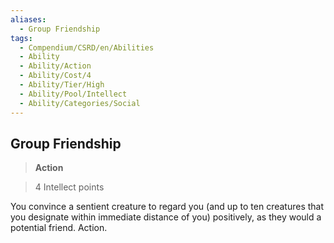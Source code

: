 ```yaml
---
aliases:
  - Group Friendship
tags:
  - Compendium/CSRD/en/Abilities
  - Ability
  - Ability/Action
  - Ability/Cost/4
  - Ability/Tier/High
  - Ability/Pool/Intellect
  - Ability/Categories/Social
---
```

  
    
## Group Friendship    
>**Action**    
>4 Intellect points  
    
You convince a sentient creature to regard you (and up to ten creatures that you designate within immediate distance of you) positively, as they would a potential friend. Action.